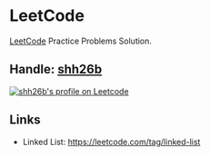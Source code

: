 # LeetCode

[LeetCode](https://leetcode.com) Practice Problems Solution.

## Handle: [shh26b](https://leetcode.com/shh26b)

<a href="https://leetcode.com/shh26b" target="_blank"><img src="https://img.shields.io/badge/dynamic/json?&color=1f8acb&logo=leetcode&label=Leetcode&url=https://competitive-coding-api.herokuapp.com/api/leetcode/shh26b&query=%24.rating&prefix=Rating%20&style=for-the-badge&cacheSeconds=259200" alt="shh26b's profile on Leetcode" title="shh26b's profile on Leetcode"></a>

## Links

-   Linked List: https://leetcode.com/tag/linked-list
